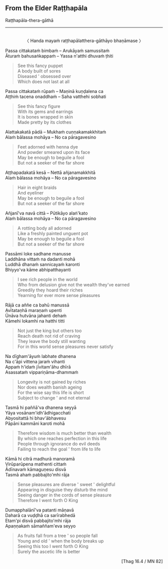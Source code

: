 ## From the Elder Raṭṭhapāla<a id="ratthapala"></a>
Raṭṭhapāla-thera-gāthā

---
<br>

<center>
〈 Handa mayaṁ raṭṭhapālatthera-gāthāyo bhaṇāmase 〉
</center>

Passa cittakataṁ bimbaṁ – Arukāyaṁ samussitaṁ\
Āturaṁ bahusaṅkappaṁ – Yassa n'atthi dhuvaṁ ṭhiti

<div class="english">

> See this fancy puppet\
> A body built of sores\
> Diseased <span class="breathmark">'</span> obsessed over\
> Which does not last at all

</div>

Passa cittakataṁ rūpaṁ – Maṇinā kuṇḍalena ca\
Aṭṭhiṁ tacena onaddhaṁ – Saha vatthehi sobhati

<div class="english">

> See this fancy figure\
> With its gems and earrings\
> It is bones wrapped in skin\
> Made pretty by its clothes

</div>

Alattakakatā pādā – Mukhaṁ cuṇṇakamakkhitaṁ\
Alaṁ bālassa mohāya – No ca pāragavesino

<div class="english">

> Feet adorned with henna dye\
> And powder smeared upon its face\
> May be enough to beguile a fool\
> But not a seeker of the far shore

</div>

Aṭṭhapadakatā kesā – Nettā añjanamakkhitā\
Alaṁ bālassa mohāya – No ca pāragavesino

<div class="english">

> Hair in eight braids\
> And eyeliner\
> May be enough to beguile a fool\
> But not a seeker of the far shore

</div>

Añjanī'va navā cittā – Pūtikāyo alaṅ'kato\
Alaṁ bālassa mohāya – No ca pāragavesino

<div class="english">

> A rotting body all adorned\
> Like a freshly painted unguent pot\
> May be enough to beguile a fool\
> But not a seeker of the far shore

</div>

Passāmi loke sadhane manusse\
Laddhāna vittaṁ na dadanti mohā\
Luddhā dhanaṁ sannicayaṁ karonti\
Bhiyyo'va kāme abhipatthayanti

<div class="english">

> I see rich people in the world\
> Who from delusion give not the wealth they've earned\
> Greedily they hoard their riches\
> Yearning for ever more sense pleasures

</div>

Rājā ca aññe ca bahū manussā\
Avītataṇhā maraṇaṁ upenti\
Ūnāva hutvāna jahanti dehaṁ\
Kāmehi lokamhi na hatthi titti

<div class="english">

> Not just the king but others too\
> Reach death not rid of craving\
> They leave the body still wanting\
> For in this world sense pleasures never satisfy

</div>

Na dīgham'āyuṁ labhate dhanena\
Na c'āpi vittena jaraṁ vihanti\
Appaṁ h'idaṁ jīvitam'āhu dhīrā\
Asassataṁ vippariṇāma-dhammaṁ

<div class="english">

> Longevity is not gained by riches\
> Nor does wealth banish ageing\
> For the wise say this life is short\
> Subject to change <span class="breathmark">'</span> and not eternal

</div>

Tasmā hi paññā'va dhanena seyyā\
Yāya vosānam'idh'ādhigacchati\
Abyositattā hi bhav'ābhavesu\
Pāpāni kammāni karoti mohā

<div class="english">

> Therefore wisdom is much better than wealth\
> By which one reaches perfection in this life\
> People through ignorance do evil deeds\
> Failing to reach the goal <span class="breathmark">'</span> from life to life

</div>

Kāmā hi citrā madhurā manoramā\
Virūparūpena mathenti cittaṁ\
Ādīnavaṁ kāmaguṇesu disvā\
Tasmā ahaṁ pabbajito'mhi rāja

<div class="english">

> Sense pleasures are diverse <span class="breathmark">'</span> sweet <span class="breathmark">'</span> delightful\
> Appearing in disguise they disturb the mind\
> Seeing danger in the cords of sense pleasure\
> Therefore I went forth O King

</div>

Dumapphalānī'va patanti māṇavā\
Daharā ca vuḍḍhā ca sarīrabhedā\
Etam'pi disvā pabbajito'mhi rāja\
Apaṇṇakaṁ sāmaññam'eva seyyo

<div class="english">

> As fruits fall from a tree <span class="breathmark">'</span> so people fall\
> Young and old <span class="breathmark">'</span> when the body breaks up\
> Seeing this too I went forth O King\
> Surely the ascetic life is better

</div>

<p style="text-align:right;">[Thag 16.4 / MN 82]</p>
